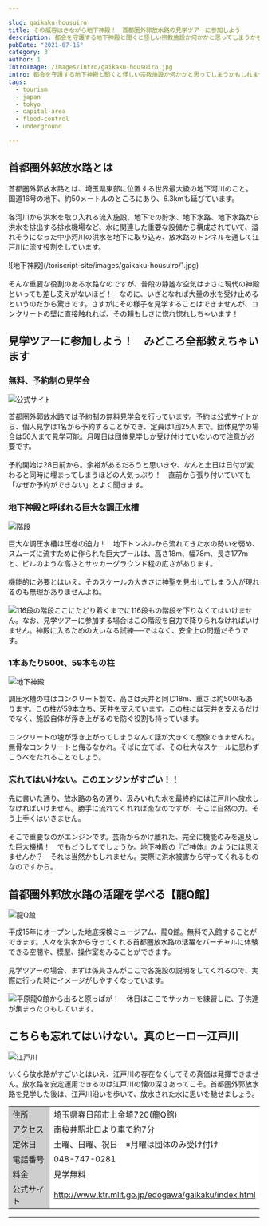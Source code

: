```yaml
---

slug: gaikaku-housuirotitle: その威容はさながら地下神殿！　首都圏外郭放水路の見学ツアーに参加しようdescription: 都会を守護する地下神殿と聞くと怪しい宗教施設か何かかと思ってしまうかもしれません。あったらあったで面白いでしょうが──煌びやかだったり信者が蠢いていたりしない、ただただ機能美の素晴らしい、首都圏外郭放水路の見学ツアーに参加してみませんか？pubDate: "2021-07-15"category: 3author: 1introImage: /images/intro/gaikaku-housuiro.jpgintro: 都会を守護する地下神殿と聞くと怪しい宗教施設か何かかと思ってしまうかもしれません。あったらあったで面白いでしょうが──煌びやかだったり信者が蠢いていたりしない、ただただ機能美の素晴らしい、首都圏外郭放水路の見学ツアーに参加してみませんか？tags:
  - tourism
  - japan
  - tokyo
  - capital-area
  - flood-control
  - underground

---
```


## 首都圏外郭放水路とは<p>首都圏外郭放水路とは、埼玉県東部に位置する世界最大級の地下河川のこと。 国道16号の地下、約50メートルのところにあり、6.3kmも延びています。<br><br>各河川から洪水を取り入れる流入施設、地下での貯水、地下水路、地下水路から洪水を排出する排水機場など、水に関連した重要な設備から構成されていて、溢れそうになった中小河川の洪水を地下に取り込み、放水路のトンネルを通して江戸川に流す役割をしています。<br><br>![地下神殿](/toriscript-site/images/gaikaku-housuiro/1.jpg)<br><br>そんな重要な役割のある水路なのですが、普段の静謐な空気はまさに現代の神殿といっても差し支えがないほど！　なのに、いざとなれば大量の水を受け止めるというのだから驚きです。さすがにその様子を見学することはできませんが、コンクリートの壁に直接触れれば、その頼もしさに惚れ惚れしちゃいます！</p>

## 見学ツアーに参加しよう！　みどころ全部教えちゃいます
### 無料、予約制の見学会
![公式サイト](/toriscript-site/images/gaikaku-housuiro/2.jpg)<p>首都圏外郭放水路では予約制の無料見学会を行っています。予約は公式サイトから、個人見学は1名から予約することができ、定員は1回25人まで。団体見学の場合は50人まで見学可能。月曜日は団体見学しか受け付けていないので注意が必要です。<br><br>予約開始は28日前から。余裕があるだろうと思いきや、なんと土日は日付が変わると同時に埋まってしまうほどの人気っぷり！　直前から張り付いていても「なぜか予約ができない」とよく聞きます。</p>

### 地下神殿と呼ばれる巨大な調圧水槽

![階段](/toriscript-site/images/gaikaku-housuiro/3.jpg)<p>巨大な調圧水槽は圧巻の迫力！　地下トンネルから流れてきた水の勢いを弱め、スムーズに流すために作られた巨大プールは、高さ18m、幅78m、長さ177mと、ビルのような高さとサッカーグラウンド程の広さがあります。<br /><br />機能的に必要とはいえ、そのスケールの大きさに神聖を見出してしまう人が現れるのも無理がありませんよね。<br><br>
![116段の階段](/toriscript-site/images/gaikaku-housuiro/4.jpg)ここにたどり着くまでに116段もの階段を下りなくてはいけません。なお、見学ツアーに参加する場合はこの階段を自力で降りられなければいけません。神殿に入るための大いなる試練──ではなく、安全上の問題だそうです。</p>

### 1本あたり500t、59本もの柱

![地下神殿](/toriscript-site/images/gaikaku-housuiro/5.jpg)<p>調圧水槽の柱はコンクリート製で、高さは天井と同じ18m、重さは約500tもあります。この柱が59本立ち、天井を支えています。この柱には天井を支えるだけでなく、施設自体が浮き上がるのを防ぐ役割も持っています。<br><br>コンクリートの塊が浮き上がってしまうなんて話が大きくて想像できませんね。無骨なコンクリートと侮るなかれ。そばに立てば、その壮大なスケールに思わずこうべをたれることでしょう。</p>

### 忘れてはいけない。このエンジンがすごい！！
<p>先に書いた通り、放水路の名の通り、汲みいれた水を最終的には江戸川へ放水しなければいけません。勝手に流れてくれれば楽なのですが、そこは自然の力。そう上手くはいきません。<br><br>そこで重要なのがエンジンです。芸術からかけ離れた、完全に機能のみを追及した巨大機構！　でもどうしてでしょうか。地下神殿の『ご神体』のようには思えませんか？　それは当然かもしれません。実際に洪水被害から守ってくれるものなのですから。</p>

## 首都圏外郭放水路の活躍を学べる【龍Q館】
![龍Q館](/toriscript-site/images/gaikaku-housuiro/6.jpg)<p>平成15年にオープンした地底探検ミュージアム、龍Q館。無料で入館することができます。人々を洪水から守ってくれる首都圏放水路の活躍をバーチャルに体験できる空間や、模型、操作室をみることができます。<br><br>見学ツアーの場合、まずは係員さんがここで各施設の説明をしてくれるので、実際に行った時にイメージがしやすくなっています。<br><br>
![平原](/toriscript-site/images/gaikaku-housuiro/7.jpg)龍Q館から出ると原っぱが！　休日はここでサッカーを練習しに、子供達が集まったりもしています。</p>

## こちらも忘れてはいけない。真のヒーロー江戸川
![江戸川](/toriscript-site/images/gaikaku-housuiro/8.jpg)<p>いくら放水路がすごいとはいえ、江戸川の存在なくしてその真価は発揮できません。放水路を安定運用できるのは江戸川の懐の深さあってこそ。首都圏外郭放水路を見学した後は、江戸川沿いを歩いて、放水された水に思いを馳せましょう。</p> 

<table class="skeletonTable" border="0" width="100%" cellspacing="0" cellpadding="1">
<tbody>
<tr>
<td style="width: 140px;" bgcolor="#cecece">住所</td>
<td bgcolor="#FFFFFF">埼玉県春日部市上金埼720(龍Q館)</td>
</tr>
<tr>
<td bgcolor="#cecece">アクセス</td>
<td bgcolor="#FFFFFF">南桜井駅北口より車で約7分</td>
</tr>
<tr>
<td bgcolor="#cecece">定休日</td>
<td bgcolor="#FFFFFF">土曜、日曜、祝日　※月曜は団体のみ受け付け</td>
</tr>
<tr>
<td bgcolor="#cecece">電話番号</td>
<td bgcolor="#FFFFFF">048-747-0281</td>
</tr>
<tr>
<td bgcolor="#cecece">料金</td>
<td bgcolor="#FFFFFF">見学無料</td>
</tr>
<tr>
<td bgcolor="#cecece">公式サイト</td>
<td bgcolor="#FFFFFF"><a href="http://www.ktr.mlit.go.jp/edogawa/gaikaku/index.html" target="_blank" rel="noopener">http://www.ktr.mlit.go.jp/edogawa/gaikaku/index.html</a></td>
</tr>
</tbody>
</table>

---